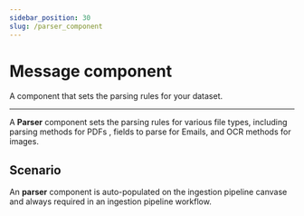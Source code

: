 ```yaml
---
sidebar_position: 30
slug: /parser_component
---
```


# Message component

A component that sets the parsing rules for your dataset.

---

A **Parser** component sets the parsing rules for various file types, including parsing methods for PDFs , fields to parse for Emails, and OCR methods for images.


## Scenario

An **parser** component is auto-populated on the ingestion pipeline canvase and always required in an ingestion pipeline workflow.